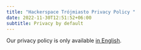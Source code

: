 ```yaml
---
title: "Hackerspace Trójmiasto Privacy Policy "
date: 2022-11-30T12:51:52+06:00
subtitle: Privacy by default
---
```

Our privacy policy is only available [in English](/en/privacy).
